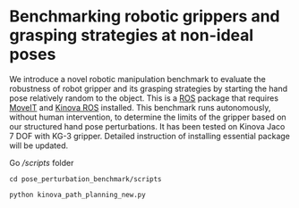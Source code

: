 # Benchmarking robotic grippers and grasping strategies at non-ideal poses
We introduce a novel robotic manipulation benchmark to evaluate the robustness of robot gripper and its grasping strategies by starting the hand pose relatively random to the object.
This is a [ROS](https://www.ros.org/) package that requires [MoveIT](https://ros-planning.github.io/moveit_tutorials/) and [Kinova ROS](https://github.com/Kinovarobotics/kinova-ros) installed.
This benchmark runs autonomously, without human intervention, to determine the limits of the gripper based on our structured hand pose perturbations. 
It has been tested on Kinova Jaco 7 DOF with KG-3 gripper. Detailed instruction of installing essential package will be updated. 

Go */scripts* folder
```
cd pose_perturbation_benchmark/scripts
```
```
python kinova_path_planning_new.py 
```


<!-- Protocol of pose perturbation / hallucination benchmark
1. generate pose variation from ppB_Benchmark.py
2. read file 
3. pick an axis from xyz
4. check if extremes are tested
5. Test extremes and conduct binary search
6. Repeat 3 - 5 until all translational axes are found
7. Compute translational variation
8. randomly pick an axis from rpw
9. check if extremes are tested
10. Test extremes and conduct binary search
11. Repeat 8 - 10 until all translational axes are found
12. Compute orientation variation
13. Randomly pick a pose and start grasping -->